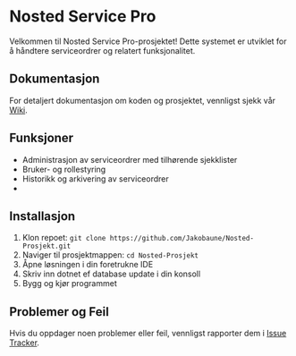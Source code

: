 # Nosted Service Pro

Velkommen til Nosted Service Pro-prosjektet! Dette systemet er utviklet for å håndtere serviceordrer og relatert funksjonalitet.

## Dokumentasjon

For detaljert dokumentasjon om koden og prosjektet, vennligst sjekk vår [Wiki](https://github.com/Jakobaune/Nosted-Prosjekt/wiki).

## Funksjoner

- Administrasjon av serviceordrer med tilhørende sjekklister
- Bruker- og rollestyring
- Historikk og arkivering av serviceordrer
- 

## Installasjon

1. Klon repoet: `git clone https://github.com/Jakobaune/Nosted-Prosjekt.git`
2. Naviger til prosjektmappen: `cd Nosted-Prosjekt`
3. Åpne løsningen i din foretrukne IDE
4. Skriv inn dotnet ef database update i din konsoll
5. Bygg og kjør programmet

## Problemer og Feil

Hvis du oppdager noen problemer eller feil, vennligst rapporter dem i [Issue Tracker](https://github.com/Jakobaune/Nosted-Prosjekt/issues).
